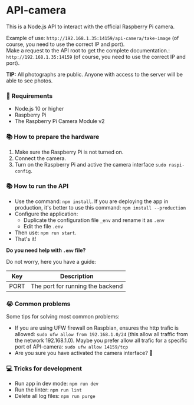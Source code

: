 # API-camera

This is a Node.js API to interact with the official Raspberry Pi camera.  

Example of use: `http://192.168.1.35:14159/api-camera/take-image` (of course, you need to use the correct IP and port).  
Make a request to the API root to get the complete documentation.: `http://192.168.1.35:14159` (of course, you need to use the correct IP and port).  

**TIP:** All photographs are public. Anyone with access to the server will be able to see photos.

### 📝 Requirements
* Node.js 10 or higher
* Raspberry Pi
* The Raspberry Pi Camera Module v2

### 📚 How to prepare the hardware
1. Make sure the Raspberry Pi is not turned on.  
2. Connect the camera.  
3. Turn on the Raspberry Pi and active the camera interface `sudo raspi-config`.  

### 📚 How to run the API
* Use the command: `npm install`. If you are deploying the app in production, it's better to use this command: `npm install --production`
* Configure the application:
  * Duplicate the configuration file `_env` and rename it as `.env`
  * Edit the file `.env`
* Then use: `npm run start`. 
* That's it!

**Do you need help with `.env` file?** 

Do not worry, here you have a guide:

| Key | Description |
|-----|-------------|
| PORT | The port for running the backend |


### 😭 Common problems
Some tips for solving most common problems:
* If you are using UFW firewall on Raspbian, ensures the http trafic is allowed: `sudo ufw allow from 192.168.1.0/24` (this allow all traffic from the network 192.168.1.0). Maybe you prefer allow all trafic for a specific port of API-camera: `sudo ufw allow 14159/tcp`
* Are you sure you have activated the camera interface? 😬


### 💻 Tricks for development
* Run app in dev mode: `npm run dev`
* Run the linter: `npm run lint`
* Delete all log files: `npm run purge`
